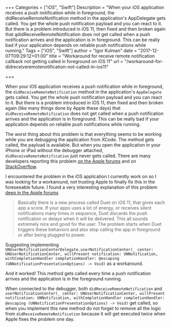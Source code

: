 +++
Categories = ["iOS", "Swift"]
Description = "When your iOS application receives a push notification while in foreground, the didReceiveRemoteNotification method in the application's AppDelegate gets called. You get the whole push notification payload and you can react to it. But there is a problem introduced in iOS 11, then fixed and then broken again that ądidReceiveRemoteNotification does not get called when a push notification arrives and the application is in foreground. This can be really bad if your application depends on reliable push notifications while running."
Tags = ["iOS", "Swift"]
author = "Igor Kulman"
date = "2017-12-07T09:29:12+01:00"
title = "Workaround for receive remote notification callback not getting called in foreground on iOS 11"
url = "/workaround-for-didreceiveremotenotification-not-called-in-ios11"

+++

When your iOS application receives a push notification while in foreground, the `didReceiveRemoteNotification` method in the application's `AppDelegate` gets called. You get the whole push notification payload and you can react to it. But there is a problem introduced in iOS 11, then fixed and then broken again (like many things done by Apple these days) that `didReceiveRemoteNotification` does not get called when a push notification arrives and the application is in foreground. This can be really bad if your application depends on reliable push notifications while running. 

The worst thing about this problem is that everything seems to be working while you are debugging the application from XCode. The method gets called, the payload is available. But when you open the application in your iPhone or iPad without the debugger attached, `didReceiveRemoteNotification` just never gets called. There are many developers reporting this problem [on the Apple forums](https://forums.developer.apple.com/thread/79734#272007) and on [StackOverflow](https://stackoverflow.com/questions/46736376/swift-push-notifications-delegate-debug-mode-behavior/47659951). 

<!--more-->

I encountered the problem in the iOS application I currently work on so I was looking for a workaround, not trusting Apple to finally fix this in the foreseeable future. I found a very interesting explanation of this problem [deep in the Apple forums](https://forums.developer.apple.com/thread/79734#272007)

> Basically there is a new process called Duet on iOS 11, that gives each app a score. If your apps uses a lot of energy, or receives silent notifications many times in sequence, Duet discards the push notification or delays when it will be delivered. This all sounds extremely nice and good for the user. The problem starts when Duet triggers these behaviors and also stop calling the app in foreground or after being plugged to power. 

Suggesting implementing `UNUserNotificationCenterDelegate.userNotificationCenter(_ center: UNUserNotificationCenter, willPresent notification: UNNotification, withCompletionHandler completionHandler: @escaping (UNNotificationPresentationOptions) -> Void)` as a workaround. 

And it worked! This method gets called every time a push notification arrives and the application is in the foreground running. 

When connected to the debugger, both `didReceiveRemoteNotification` and `userNotificationCenter(_ center: UNUserNotificationCenter, willPresent notification: UNNotification, withCompletionHandler completionHandler: @escaping (UNNotificationPresentationOptions) -> Void)` get called, so when you implement this new method do not forget to remove all the logic from `didReceiveRemoteNotification` because it will get executed twice when Apple fixes the problem one day. 